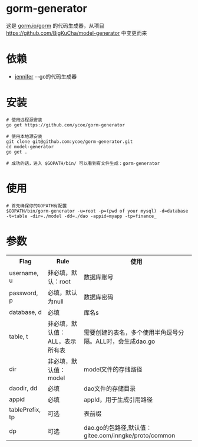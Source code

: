 gorm-generator
===

这是 [gorm.io/gorm](https://github.com/go-gorm/gorm) 的代码生成器，从项目 https://github.com/BigKuCha/model-generator 中变更而来

依赖
===
- [jennifer](https://github.com/dave/jennifer) --go的代码生成器

安装
===

```
# 使用远程源安装
go get https://github.com/ycoe/gorm-generator

# 使用本地源安装
git clone git@github.com:ycoe/gorm-generator.git
cd model-generator
go get .

# 成功的话，进入 $GOPATH/bin/ 可以看到有文件生成：gorm-generator
```

使用
===

```
# 首先确保你的GOPATH有配置
$GOPATH/bin/gorm-generator -u=root -p=(pwd of your mysql) -d=database -t=table -dir=./model -dd=./dao -appid=myapp -tp=finance_
```

参数
===
<table>
 <tr>
    <th>Flag</th>
    <th>Rule</th>
    <th>使用</th>
  </tr>
  <tr>
    <td>username, u</td>
    <td>非必填，默认：root</td>
    <td>数据库账号</td>
  </tr>
  
  <tr>
    <td>password, p</td>
    <td>必填，默认为null</td>
    <td>数据库密码</td>
  </tr>
  
  <tr>
    <td>database, d</td>
    <td>必填</td>
    <td>库名s</td>
  </tr>
  <tr>
    <td>table, t</td>
    <td>非必填，默认值：ALL，表示所有表</td>
    <td>需要创建的表名，多个使用半角逗号分隔。ALL时，会生成dao.go</td>
  </tr>
  
  <tr>
    <td>dir</td>
    <td>非必填，默认值：model</td>
    <td>model文件的存储路径</td>
  </tr>
  
  <tr>
    <td>daodir, dd</td>
    <td>必填</td>
    <td>dao文件的存储目录</td>
  </tr>
  
  <tr>
    <td>appid</td>
    <td>必填</td>
    <td>appId，用于生成引用路径</td>
  </tr>
  
  <tr>
    <td>tablePrefix, tp</td>
    <td>可选</td>
    <td>表前缀</td>
  </tr>
  
  <tr>
    <td>dp</td>
    <td>可选</td>
    <td>dao.go的包路径,默认值：gitee.com/inngke/proto/common</td>
  </tr>
</table>
